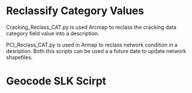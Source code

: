 # Reclassify Category Values
Cracking_Reclass_CAT.py is used Arcmap to reclass the cracking data category field value into a description.

PCI_Reclass_CAT.py is used in Armap to reclass network condition in a desription. 
Both this scripts can be used a a future date to update network shapefiles.

# Geocode SLK Scirpt

